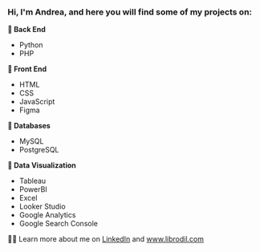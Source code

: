 ### Hi, I'm Andrea, and here you will find some of my projects on:

**🐍 Back End**

* Python 
* PHP 

**🎨 Front End**

* HTML 
* CSS 
* JavaScript
* Figma

**🐘 Databases**

* MySQL
* PostgreSQL

**🎯 Data Visualization**

* Tableau 
* PowerBI
* Excel
* Looker Studio
* Google Analytics
* Google Search Console


👩‍💻 Learn more about me on [LinkedIn](https://www.linkedin.com/in/andrearospina/) and www.librodil.com
